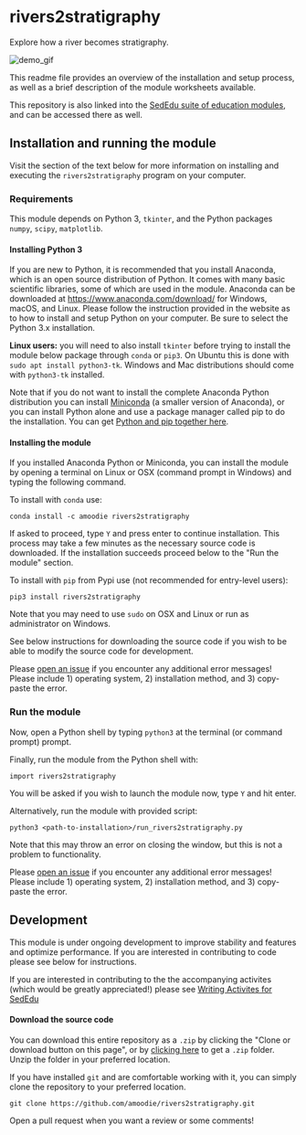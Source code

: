 # rivers2stratigraphy


Explore how a river becomes stratigraphy.


<img src="https://github.com/amoodie/rivers2stratigraphy/blob/master/private/rivers2stratigraphy_demo.gif" alt="demo_gif">


This readme file provides an overview of the installation and setup process, as well as a brief description of the module worksheets available.

This repository is also linked into the [SedEdu suite of education modules](https://github.com/amoodie/sededu), and can be accessed there as well.



## Installation and running the module

Visit the section of the text below for more information on installing and executing the `rivers2stratigraphy` program on your computer. 


### Requirements

This module depends on Python 3, `tkinter`, and the Python packages `numpy`, `scipy`, `matplotlib`. 

#### Installing Python 3

If you are new to Python, it is recommended that you install Anaconda, which is an open source distribution of Python. 
It comes with many basic scientific libraries, some of which are used in the module. Anaconda can be downloaded at https://www.anaconda.com/download/ for Windows, macOS, and Linux. 
Please follow the instruction provided in the website as to how to install and setup Python on your computer.
Be sure to select the Python 3.x installation.


__Linux users:__ you will need to also install `tkinter` before trying to install the module below package through `conda` or `pip3`.
On Ubuntu this is done with `sudo apt install python3-tk`.
Windows and Mac distributions should come with `python3-tk` installed.

Note that if you do not want to install the complete Anaconda Python distribution you can install [Miniconda](https://conda.io/miniconda.html) (a smaller version of Anaconda), or you can install Python alone and use a package manager called pip to do the installation. 
You can get [Python and pip together here](https://www.python.org/downloads/).


#### Installing the module

If you installed Anaconda Python or Miniconda, you can install the module by opening a terminal on Linux or OSX (command prompt in Windows) and typing the following command.

To install with `conda` use:
```
conda install -c amoodie rivers2stratigraphy
```

If asked to proceed, type `Y`  and press enter to continue installation. This process may take a few minutes as the necessary source code is downloaded.
If the installation succeeds proceed below to the "Run the module" section.


To install with `pip` from Pypi use (not recommended for entry-level users):
```
pip3 install rivers2stratigraphy
```

Note that you may need to use `sudo` on OSX and Linux or run as administrator on Windows.

See below instructions for downloading the source code if you wish to be able to modify the source code for development.

Please [open an issue](https://github.com/amoodie/rivers2stratigraphy/issues) if you encounter any additional error messages! 
Please include 1) operating system, 2) installation method, and 3) copy-paste the error.


### Run the module

Now, open a Python shell by typing `python3` at the terminal (or command prompt) prompt.

Finally, run the module from the Python shell with:
```
import rivers2stratigraphy
```

You will be asked if you wish to launch the module now, type `Y` and hit enter.


Alternatively, run the module with provided script:
```
python3 <path-to-installation>/run_rivers2stratigraphy.py
```

Note that this may throw an error on closing the window, but this is not a problem to functionality.


Please [open an issue](https://github.com/amoodie/rivers2stratigraphy/issues) if you encounter any additional error messages! 
Please include 1) operating system, 2) installation method, and 3) copy-paste the error.



## Development

This module is under ongoing development to improve stability and features and optimize performance.
If you are interested in contributing to code please see below for instructions.

If you are interested in contributing to the the accompanying activites (which would be greatly appreciated!) please see [Writing Activites for SedEdu](https://github.com/amoodie/sededu/blob/develop/docs/writing_activities.md)

#### Download the source code

You can download this entire repository as a `.zip` by clicking the "Clone or download button on this page", or by [clicking here](https://github.com/amoodie/rivers2stratigraphy/archive/master.zip) to get a `.zip` folder. Unzip the folder in your preferred location.

If you have installed `git` and are comfortable working with it, you can simply clone the repository to your preferred location.

```
git clone https://github.com/amoodie/rivers2stratigraphy.git
```

Open a pull request when you want a review or some comments!
